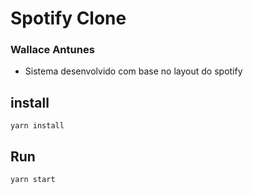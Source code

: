 # Spotify Clone 
### Wallace Antunes
  - Sistema desenvolvido com base no layout do spotify

## install 
```
yarn install
```
## Run
```
yarn start
